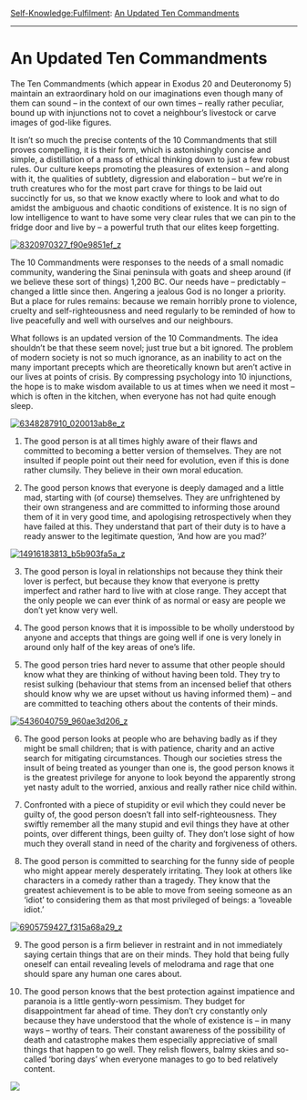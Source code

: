 [Self-Knowledge:](https://www.theschooloflife.com/thebookoflife/category/self-knowledge/)[Fulfilment](https://www.theschooloflife.com/thebookoflife/category/self-knowledge/fulfilment/): [An Updated Ten Commandments](https://www.theschooloflife.com/thebookoflife/an-updated-ten-commandments/)

* * *

# An Updated Ten Commandments

The Ten Commandments (which appear in Exodus 20 and Deuteronomy 5) maintain an extraordinary hold on our imaginations even though many of them can sound – in the context of our own times – really rather peculiar, bound up with injunctions not to covet a neighbour’s livestock or carve images of god-like figures.

It isn’t so much the precise contents of the 10 Commandments that still proves compelling, it is their form, which is astonishingly concise and simple, a distillation of a mass of ethical thinking down to just a few robust rules. Our culture keeps promoting the pleasures of extension – and along with it, the qualities of subtlety, digression and elaboration – but we’re in truth creatures who for the most part crave for things to be laid out succinctly for us, so that we know exactly where to look and what to do amidst the ambiguous and chaotic conditions of existence. It is no sign of low intelligence to want to have some very clear rules that we can pin to the fridge door and live by – a powerful truth that our elites keep forgetting.

[![8320970327_f90e9851ef_z](https://www.theschooloflife.com/thebookoflife/wp-content/uploads/2016/05/8320970327_f90e9851ef_z.jpg)](http://www.thebookoflife.org/wp-content/uploads/2016/05/8320970327_f90e9851ef_z.jpg)

The 10 Commandments were responses to the needs of a small nomadic community, wandering the Sinai peninsula with goats and sheep around (if we believe these sort of things) 1,200 BC. Our needs have – predictably – changed a little since then. Angering a jealous God is no longer a priority. But a place for rules remains: because we remain horribly prone to violence, cruelty and self-righteousness and need regularly to be reminded of how to live peacefully and well with ourselves and our neighbours.

What follows is an updated version of the 10 Commandments. The idea shouldn’t be that these seem novel; just true but a bit ignored. The problem of modern society is not so much ignorance, as an inability to act on the many important precepts which are theoretically known but aren’t active in our lives at points of crisis. By compressing psychology into 10 injunctions, the hope is to make wisdom available to us at times when we need it most – which is often in the kitchen, when everyone has not had quite enough sleep.

[![6348287910_020013ab8e_z](https://www.theschooloflife.com/thebookoflife/wp-content/uploads/2016/05/6348287910_020013ab8e_z.jpg)](http://www.thebookoflife.org/wp-content/uploads/2016/05/6348287910_020013ab8e_z.jpg)

1. The good person is at all times highly aware of their flaws and committed to becoming a better version of themselves. They are not insulted if people point out their need for evolution, even if this is done rather clumsily. They believe in their own moral education.

2. The good person knows that everyone is deeply damaged and a little mad, starting with (of course) themselves. They are unfrightened by their own strangeness and are committed to informing those around them of it in very good time, and apologising retrospectively when they have failed at this. They understand that part of their duty is to have a ready answer to the legitimate question, ‘And how are you mad?’

[![14916183813_b5b903fa5a_z](https://www.theschooloflife.com/thebookoflife/wp-content/uploads/2016/05/14916183813_b5b903fa5a_z.jpg)](http://www.thebookoflife.org/wp-content/uploads/2016/05/14916183813_b5b903fa5a_z.jpg)

3. The good person is loyal in relationships not because they think their lover is perfect, but because they know that everyone is pretty imperfect and rather hard to live with at close range. They accept that the only people we can ever think of as normal or easy are people we don’t yet know very well.

4. The good person knows that it is impossible to be wholly understood by anyone and accepts that things are going well if one is very lonely in around only half of the key areas of one’s life.

5. The good person tries hard never to assume that other people should know what they are thinking of without having been told. They try to resist sulking (behaviour that stems from an incensed belief that others should know why we are upset without us having informed them) – and are committed to teaching others about the contents of their minds.

[![5436040759_960ae3d206_z](https://www.theschooloflife.com/thebookoflife/wp-content/uploads/2016/05/5436040759_960ae3d206_z.jpg)](http://www.thebookoflife.org/wp-content/uploads/2016/05/5436040759_960ae3d206_z.jpg)

6. The good person looks at people who are behaving badly as if they might be small children; that is with patience, charity and an active search for mitigating circumstances. Though our societies stress the insult of being treated as younger than one is, the good person knows it is the greatest privilege for anyone to look beyond the apparently strong yet nasty adult to the worried, anxious and really rather nice child within.

7. Confronted with a piece of stupidity or evil which they could never be guilty of, the good person doesn’t fall into self-righteousness. They swiftly remember all the many stupid and evil things they have at other points, over different things, been guilty of. They don’t lose sight of how much they overall stand in need of the charity and forgiveness of others.

8. The good person is committed to searching for the funny side of people who might appear merely desperately irritating. They look at others like characters in a comedy rather than a tragedy. They know that the greatest achievement is to be able to move from seeing someone as an ‘idiot’ to considering them as that most privileged of beings: a ‘loveable idiot.’

[![6905759427_f315a68a29_z](https://www.theschooloflife.com/thebookoflife/wp-content/uploads/2016/05/6905759427_f315a68a29_z.jpg)](http://www.thebookoflife.org/wp-content/uploads/2016/05/6905759427_f315a68a29_z.jpg)

9. The good person is a firm believer in restraint and in not immediately saying certain things that are on their minds. They hold that being fully oneself can entail revealing levels of melodrama and rage that one should spare any human one cares about.

10. The good person knows that the best protection against impatience and paranoia is a little gently-worn pessimism. They budget for disappointment far ahead of time. They don’t cry constantly only because they have understood that the whole of existence is – in many ways – worthy of tears. Their constant awareness of the possibility of death and catastrophe makes them especially appreciative of small things that happen to go well. They relish flowers, balmy skies and so-called ‘boring days’ when everyone manages to go to bed relatively content.

[![](https://img.youtube.com/vi/XwVJJYfEV1g/0.jpg)](https://www.youtube.com/embed/XwVJJYfEV1g '')
